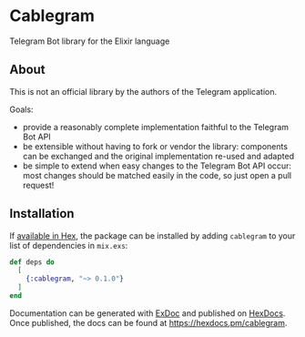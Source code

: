 # Cablegram

Telegram Bot library for the Elixir language

## About

This is not an official library by the authors of the Telegram application.

Goals:

* provide a reasonably complete implementation faithful to the Telegram Bot API
* be extensible without having to fork or vendor the library: components can be
  exchanged and the original implementation re-used and adapted
* be simple to extend when easy changes to the Telegram Bot API occur: most
  changes should be matched easily in the code, so just open a pull request!

## Installation

If [available in Hex](https://hex.pm/docs/publish), the package can be installed
by adding `cablegram` to your list of dependencies in `mix.exs`:

```elixir
def deps do
  [
    {:cablegram, "~> 0.1.0"}
  ]
end
```

Documentation can be generated with [ExDoc](https://github.com/elixir-lang/ex_doc)
and published on [HexDocs](https://hexdocs.pm). Once published, the docs can
be found at <https://hexdocs.pm/cablegram>.

